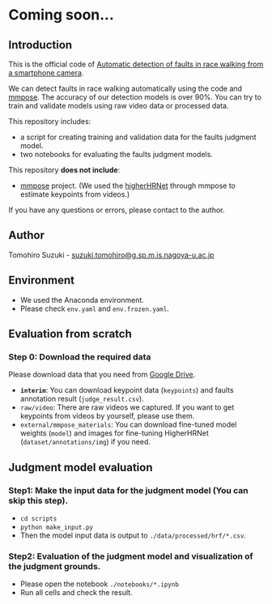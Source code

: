 # Coming soon...

## Introduction

This is the official code of [Automatic detection of faults in race walking from a smartphone
camera]().

We can detect faults in race walking automatically using the code and [mmpose](https://github.com/open-mmlab/mmpose). The accuracy of our detection models is over 90%. You can try to train and validate models using raw video data or processed data.

This repository includes:
- a script for creating training and validation data for the faults judgment model.
- two notebooks for evaluating the faults judgment models.

This repository **does not include**:
- [mmpose](https://github.com/open-mmlab/mmpose) project. (We used the [higherHRNet](https://github.com/HRNet/HigherHRNet-Human-Pose-Estimation) through mmpose to estimate keypoints from videos.)

If you have any questions or errors, please contact to the author.

## Author
Tomohiro Suzuki - suzuki.tomohiro@g.sp.m.is.nagoya-u.ac.jp

## Environment
- We used the Anaconda environment.
- Please check `env.yaml` and `env.frozen.yaml`.

## Evaluation from scratch
### Step 0: Download the required data

Please download data that you need from [Google Drive](https://drive.google.com/drive/folders/1BbYuti87mX995lcWFvLyYF_edIehQjNB?usp=sharing).
- **`interim`**: You can download keypoint data (`keypoints`) and faults annotation result (`judge_result.csv`).
- `raw/video`: There are raw videos we captured. If you want to get keypoints from videos by yourself, please use them.
- `external/mmpose_materials`: You can download fine-tuned model weights (`model`) and images for fine-tuning HigherHRNet (`dataset/annotations/img`) if you need.

## Judgment model evaluation
### Step1: Make the input data for the judgment model (You can skip this step).
- `cd scripts`
- `python make_input.py`
- Then the model input data is output to `./data/processed/hrf/*.csv`.

### Step2: Evaluation of the judgment model and visualization of the judgment grounds.
- Please open the notebook `./notebooks/*.ipynb`
- Run all cells and check the result.
